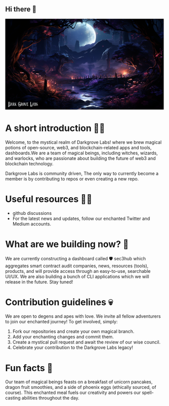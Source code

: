 ## Hi there 👋



![dg](https://github.com/darkgrovelabs/.github/blob/6d907cbc299324f76095b9ace6b9343a8ea61b9b/profile/assets/dg-bg.png)


# A short introduction 🙋‍♀️ 

Welcome, to the mystical realm of Darkgrove Labs! where we brew magical potions of open-source, web3, and blockchain-related apps and tools, dashboards.We are a team of magical beings, including witches, wizards, and warlocks, who are passionate about building the future of web3 and blockchain technology.

Darkgrove Labs is community driven, The only way to currently become a member is by contributing to repos or even creating a new repo.



# Useful resources 👩‍💻 

- github discussions
- For the latest news and updates, follow our enchanted Twitter and Medium accounts.


# What are we building now? 🔨 

We are currently constructing a dashboard called 🛡️ sec3hub which aggregates smart contract audit companies, news, resources (tools), products, and will provide access through an easy-to-use, searchable UI/UX. We are also building a bunch of CLI applications which we will release in the future. Stay tuned!


# Contribution guidelines 💀 


We are open to degens and apes with love. 
We invite all fellow adventurers to join our enchanted journey! To get involved, simply:

1. Fork our repositories and create your own magical branch.
2. Add your enchanting changes and commit them.
3. Create a mystical pull request and await the review of our wise council.
4. Celebrate your contribution to the Darkgrove Labs legacy!


# Fun facts 🍿 

Our team of magical beings feasts on a breakfast of unicorn pancakes, dragon fruit smoothies, and a side of phoenix eggs (ethically sourced, of course). This enchanted meal fuels our creativity and powers our spell-casting abilities throughout the day.
